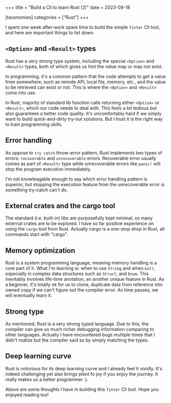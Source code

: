 +++
title = "Build a Cli to learn Rust (2)"
date = 2023-08-18

[taxonomies]
categories = ["Rust"]
+++

I spent one week after-work spare time to build the simple `finter` Cli tool,
and here are important things to list down.

## `<Option>` and `<Result>` types

Rust has a very strong type system, including the special `<Option>` and `<Result>`
types, both of which gives us hint the value may or may not exist. 

In programming, it's a common pattern that the code attempts to get a value from
somewhere, such as remote API, local file, memory, etc., and the value to be
retrieved can exist or not. This is where the `<Option>` and `<Result>` come into
use.

In Rust, majority of standard lib function calls returning either `<Option>` or
`<Result>`, which our code needs to deal with. This feels a bit tedious but also
guarantees a better code quality. It's uncomfortably hard if we simply want to
build quick-and-dirty try-out solutions. But I trust it is the right way to
train programming skills.

## Error handling

As oppose to `try catch` throw-error pattern, Rust implements two types of
errors: `recoverable` and `unrecoverable` errors. Recoverable error usually
comes as part of `<Result>` type while unrecoverable errors like `panic!` will
stop the program execution immediately.

I'm not knowleagable enough to say which error handling pattern is superior, but
stopping the execution feature from the  unrecoverable error is something
try-catch can't do.

## External crates and the cargo tool

The standard (i.e. built-in) libs are purposefully kept minimal, so many
external crates are to be explored. I have so far positive experience on using
the `cargo` tool from Rust. Actually cargo is a one-stop shop in Rust, all
commands start with "cargo".

## Memory optimization

Rust is a system programming language, meaning memory handling is a core part of
it. What I'm learning is: when to use `String` and when `&str`, especially in
complex data structures such as `Struct`, and `Enum`. This inevitably involves
life-time anotation, an another unique feature in Rust. As a beginner, it's
totally ok for us to clone, duplicate data from reference into owned copy if we
can't figure out the compiler error. As time passes, we will eventually learn
it.

## Strong type

As mentioned, Rust is a very strong typed language. Due to this, the compiler
can give so much richer debugging information comparing to other languages.
Actually I have encountered bugs multiple times that I didn't realize but the
compiler said so by simply matching the types.

## Deep learning curve

Rust is notorious for its deep learning curve and I already feel it vividly.
It's indeed challenging yet also brings plent fo joy if you enjoy the journey.
It really makes us a better programmer :).


Above are some thoughts I have in building this `finter` Cli tool. Hope you
enjoyed reading too!

